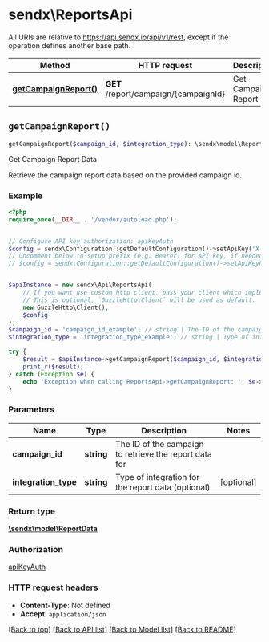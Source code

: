 # sendx\ReportsApi

All URIs are relative to https://api.sendx.io/api/v1/rest, except if the operation defines another base path.

| Method | HTTP request | Description |
| ------------- | ------------- | ------------- |
| [**getCampaignReport()**](ReportsApi.md#getCampaignReport) | **GET** /report/campaign/{campaignId} | Get Campaign Report Data |


## `getCampaignReport()`

```php
getCampaignReport($campaign_id, $integration_type): \sendx\model\ReportData
```

Get Campaign Report Data

Retrieve the campaign report data based on the provided campaign id.

### Example

```php
<?php
require_once(__DIR__ . '/vendor/autoload.php');


// Configure API key authorization: apiKeyAuth
$config = sendx\Configuration::getDefaultConfiguration()->setApiKey('X-Team-ApiKey', 'YOUR_API_KEY');
// Uncomment below to setup prefix (e.g. Bearer) for API key, if needed
// $config = sendx\Configuration::getDefaultConfiguration()->setApiKeyPrefix('X-Team-ApiKey', 'Bearer');


$apiInstance = new sendx\Api\ReportsApi(
    // If you want use custom http client, pass your client which implements `GuzzleHttp\ClientInterface`.
    // This is optional, `GuzzleHttp\Client` will be used as default.
    new GuzzleHttp\Client(),
    $config
);
$campaign_id = 'campaign_id_example'; // string | The ID of the campaign to retrieve the report data for
$integration_type = 'integration_type_example'; // string | Type of integration for the report data (optional)

try {
    $result = $apiInstance->getCampaignReport($campaign_id, $integration_type);
    print_r($result);
} catch (Exception $e) {
    echo 'Exception when calling ReportsApi->getCampaignReport: ', $e->getMessage(), PHP_EOL;
}
```

### Parameters

| Name | Type | Description  | Notes |
| ------------- | ------------- | ------------- | ------------- |
| **campaign_id** | **string**| The ID of the campaign to retrieve the report data for | |
| **integration_type** | **string**| Type of integration for the report data (optional) | [optional] |

### Return type

[**\sendx\model\ReportData**](../Model/ReportData.md)

### Authorization

[apiKeyAuth](../../README.md#apiKeyAuth)

### HTTP request headers

- **Content-Type**: Not defined
- **Accept**: `application/json`

[[Back to top]](#) [[Back to API list]](../../README.md#endpoints)
[[Back to Model list]](../../README.md#models)
[[Back to README]](../../README.md)
